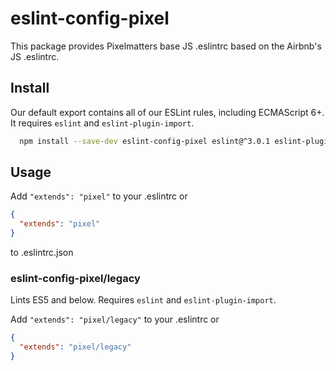 # eslint-config-pixel

This package provides Pixelmatters base JS .eslintrc based on the Airbnb's JS .eslintrc.

## Install

Our default export contains all of our ESLint rules, including ECMAScript 6+. It requires `eslint` and `eslint-plugin-import`.

```sh
  npm install --save-dev eslint-config-pixel eslint@^3.0.1 eslint-plugin-import@^1.10.3 https://github.com/Pixelmatters/eslint-config-pixel
```

## Usage

Add `"extends": "pixel"` to your .eslintrc
or

```json
{
  "extends": "pixel"
}
```

to .eslintrc.json

### eslint-config-pixel/legacy

Lints ES5 and below. Requires `eslint` and `eslint-plugin-import`.

Add `"extends": "pixel/legacy"` to your .eslintrc
or

```json
{
  "extends": "pixel/legacy"
}
```
